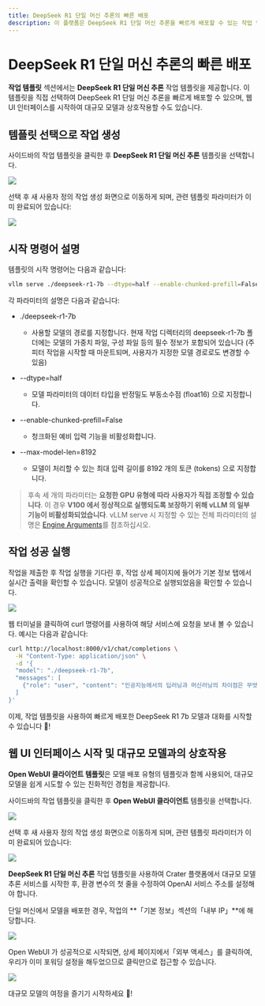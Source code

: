 ```yaml
---
title: DeepSeek R1 단일 머신 추론의 빠른 배포
description: 이 플랫폼은 DeepSeek R1 단일 머신 추론을 빠르게 배포할 수 있는 작업 템플릿을 제공합니다. 이 템플릿을 사용하여 직접 단일 머신 작업을 생성하고, 자신만의 DeepSeek 를 빠르게 배포하거나 웹 UI 인터페이스를 시작하여 대규모 모델과 상호작용할 수 있습니다.
---
```


# DeepSeek R1 단일 머신 추론의 빠른 배포

**작업 템플릿** 섹션에서는 **DeepSeek R1 단일 머신 추론** 작업 템플릿을 제공합니다. 이 템플릿을 직접 선택하여 DeepSeek R1 단일 머신 추론을 빠르게 배포할 수 있으며, 웹 UI 인터페이스를 시작하여 대규모 모델과 상호작용할 수도 있습니다.

## 템플릿 선택으로 작업 생성

사이드바의 작업 템플릿을 클릭한 후 **DeepSeek R1 단일 머신 추론** 템플릿을 선택합니다.

![](./img/sin-deepseek-7b/sin-temp.webp)

선택 후 새 사용자 정의 작업 생성 화면으로 이동하게 되며, 관련 템플릿 파라미터가 이미 완료되어 있습니다:

![](./img/sin-deepseek-7b/sin-submit.webp)

## 시작 명령어 설명

템플릿의 시작 명령어는 다음과 같습니다:

```bash
vllm serve ./deepseek-r1-7b --dtype=half --enable-chunked-prefill=False --max-model-len=8192
```

각 파라미터의 설명은 다음과 같습니다:

- ./deepseek-r1-7b

  - 사용할 모델의 경로를 지정합니다. 현재 작업 디렉터리의 deepseek-r1-7b 폴더에는 모델의 가중치 파일, 구성 파일 등의 필수 정보가 포함되어 있습니다 (주피터 작업을 시작할 때 마운트되며, 사용자가 지정한 모델 경로로도 변경할 수 있음)

- --dtype=half

  - 모델 파라미터의 데이터 타입을 반정밀도 부동소수점 (float16) 으로 지정합니다.

- --enable-chunked-prefill=False

  - 청크화된 예비 입력 기능을 비활성화합니다.

- --max-model-len=8192

  - 모델이 처리할 수 있는 최대 입력 길이를 8192 개의 토큰 (tokens) 으로 지정합니다.

> 후속 세 개의 파라미터는 **요청한 GPU 유형에 따라 사용자가 직접 조정할 수 있습니다**. 이 경우 **V100 에서 정상적으로 실행되도록 보장하기 위해 vLLM 의 일부 기능이 비활성화되었습니다**.
> vLLM serve 시 지정할 수 있는 전체 파라미터의 설명은 [Engine Arguments](https://docs.vllm.ai/en/latest/serving/engine_args.html)를 참조하십시오.

## 작업 성공 실행

작업을 제출한 후 작업 실행을 기다린 후, 작업 상세 페이지에 들어가 기본 정보 탭에서 실시간 출력을 확인할 수 있습니다. 모델이 성공적으로 실행되었음을 확인할 수 있습니다.

![](./img/sin-deepseek-7b/sin-detail.webp)

웹 터미널을 클릭하여 curl 명령어를 사용하여 해당 서비스에 요청을 보내 볼 수 있습니다. 예시는 다음과 같습니다:

```bash
curl http://localhost:8000/v1/chat/completions \
  -H "Content-Type: application/json" \
  -d '{
  "model": "./deepseek-r1-7b",
  "messages": [
    {"role": "user", "content": "인공지능에서의 딥러닝과 머신러닝의 차이점은 무엇인가요?"}
  ]
}'
```

이제, 작업 템플릿을 사용하여 빠르게 배포한 DeepSeek R1 7b 모델과 대화를 시작할 수 있습니다 🥳!

## 웹 UI 인터페이스 시작 및 대규모 모델과의 상호작용

**Open WebUI 클라이언트 템플릿**은 모델 배포 유형의 템플릿과 함께 사용되어, 대규모 모델을 쉽게 시도할 수 있는 친화적인 경험을 제공합니다.

사이드바의 작업 템플릿을 클릭한 후 **Open WebUI 클라이언트** 템플릿을 선택합니다.

![](./img/sin-deepseek-7b/openweb-temp.webp)

선택 후 새 사용자 정의 작업 생성 화면으로 이동하게 되며, 관련 템플릿 파라미터가 이미 완료되어 있습니다:

![](./img/sin-deepseek-7b/openweb-submit.webp)

**DeepSeek R1 단일 머신 추론** 작업 템플릿을 사용하여 Crater 플랫폼에서 대규모 모델 추론 서비스를 시작한 후, 환경 변수의 첫 줄을 수정하여 OpenAI 서비스 주소를 설정해야 합니다.

단일 머신에서 모델을 배포한 경우, 작업의 **「기본 정보」섹션의「내부 IP」**에 해당합니다.

![](./img/sin-deepseek-7b/sin-ip.webp)

Open WebUI 가 성공적으로 시작되면, 상세 페이지에서「외부 액세스」를 클릭하여, 우리가 이미 포워딩 설정을 해두었으므로 클릭만으로 접근할 수 있습니다.

![](./img/sin-deepseek-7b/openweb-fw.webp)

대규모 모델의 여정을 즐기기 시작하세요 🥳!
